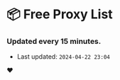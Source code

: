 # :package: Free Proxy List
### Updated every 15 minutes.

- Last updated: `2024-04-22 23:04`

:heart:
